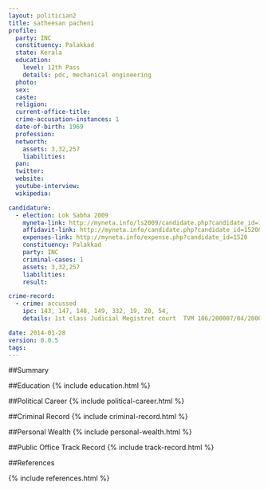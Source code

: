 ```yaml
---
layout: politician2
title: satheesan pacheni
profile: 
  party: INC
  constituency: Palakkad
  state: Kerala
  education: 
    level: 12th Pass
    details: pdc, mechanical engineering
  photo: 
  sex: 
  caste: 
  religion: 
  current-office-title: 
  crime-accusation-instances: 1
  date-of-birth: 1969
  profession: 
  networth: 
    assets: 3,32,257
    liabilities: 
  pan: 
  twitter: 
  website: 
  youtube-interview: 
  wikipedia: 

candidature: 
  - election: Lok Sabha 2009
    myneta-link: http://myneta.info/ls2009/candidate.php?candidate_id=1520
    affidavit-link: http://myneta.info/candidate.php?candidate_id=1520&scan=original
    expenses-link: http://myneta.info/expense.php?candidate_id=1520
    constituency: Palakkad 
    party: INC
    criminal-cases: 1
    assets: 3,32,257
    liabilities: 
    result:  

crime-record: 
  - crime: accussed
    ipc: 143, 147, 148, 149, 332, 19, 20, 54,
    details: 1st class Judicial Megistret court  TVM 106/200007/04/2000 

date: 2014-01-28
version: 0.0.5
tags: 
---
```

##Summary


##Education
{% include education.html %}


##Political Career
{% include political-career.html %}


##Criminal Record
{% include criminal-record.html %}


##Personal Wealth
{% include personal-wealth.html %}


##Public Office Track Record
{% include track-record.html %}


##References


{% include references.html %}